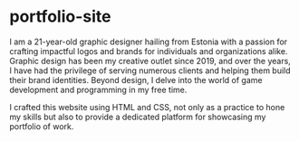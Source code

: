 # portfolio-site
I am a 21-year-old graphic designer hailing from Estonia with a passion for crafting impactful logos and brands for individuals and organizations alike.
Graphic design has been my creative outlet since 2019, and over the years, I have had the privilege of serving numerous clients and helping them build their brand identities.
Beyond design, I delve into the world of game development and programming in my free time.

I crafted this website using HTML and CSS, not only as a practice to hone my skills but also to provide a dedicated platform for showcasing my portfolio of work.
